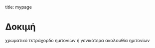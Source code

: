 <!--

author:   Trikalis Kostas

email:    Trikalisk@gmail.com

version:  0.0.1

language: el

narrator: Greek Female

script:   javascript resourse url

script:   another javascript resourse url

link:     some css stuff
          and some more css

-->
title: mypage 
# Δοκιμή

χρωματικό τετράχορδο ημιτονίων ή γενικότερα ακολουθία ημιτονίων
